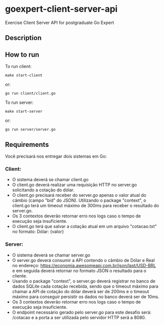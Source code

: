 # goexpert-client-server-api
Exercise Client Server API for postgraduate Go Expert

## Description

## How to run

To run client:
```
make start-client
```
or:
```
go run client/client.go
```

To run server:
```
make start-server
```
or:
```
go run server/server.go
```

## Requirements

Você precisará nos entregar dois sistemas em Go:

### Client:

* O sistema deverá se chamar client.go
* O client.go deverá realizar uma requisição HTTP no server.go solicitando a cotação do dólar.
* O client.go precisará receber do server.go apenas o valor atual do câmbio (campo "bid" do JSON). Utilizando o package "context", o client.go terá um timeout máximo de 300ms para receber o resultado do server.go.
* Os 3 contextos deverão retornar erro nos logs caso o tempo de execução seja insuficiente.
* O client.go terá que salvar a cotação atual em um arquivo "cotacao.txt" no formato: Dólar: {valor}

### Server:

* O sistema deverá se chamar server.go
* O server.go deverá consumir a API contendo o câmbio de Dólar e Real no endereço: https://economia.awesomeapi.com.br/json/last/USD-BRL e em seguida deverá retornar no formato JSON o resultado para o cliente.
* Usando o package "context", o server.go deverá registrar no banco de dados SQLite cada cotação recebida, sendo que o timeout máximo para chamar a API de cotação do dólar deverá ser de 200ms e o timeout máximo para conseguir persistir os dados no banco deverá ser de 10ms.
* Os 3 contextos deverão retornar erro nos logs caso o tempo de execução seja insuficiente.
* O endpoint necessário gerado pelo server.go para este desafio será: /cotacao e a porta a ser utilizada pelo servidor HTTP será a 8080.
